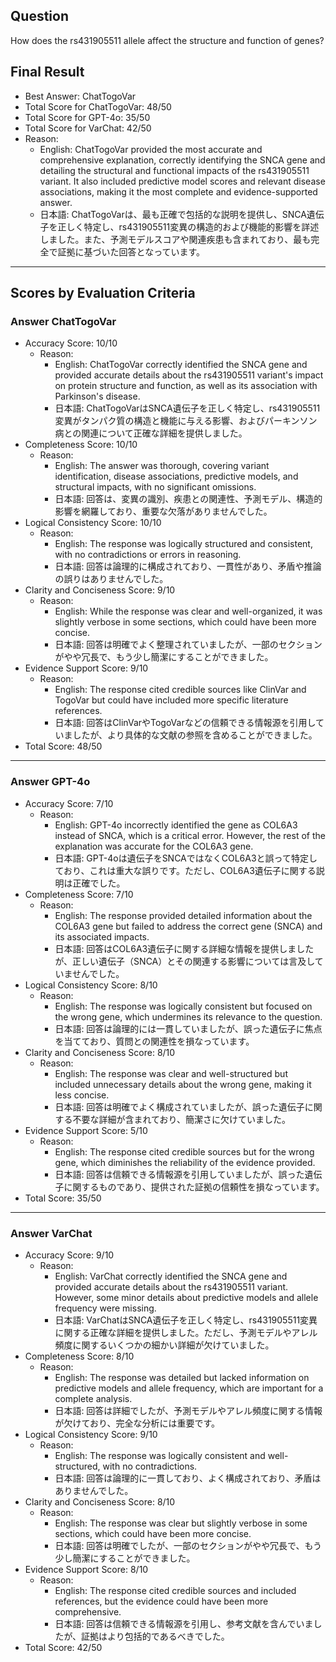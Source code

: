 ## Question

How does the rs431905511 allele affect the structure and function of genes?

## Final Result

- Best Answer: ChatTogoVar
- Total Score for ChatTogoVar: 48/50
- Total Score for GPT-4o: 35/50
- Total Score for VarChat: 42/50
- Reason:
  - English: ChatTogoVar provided the most accurate and comprehensive explanation, correctly identifying the SNCA gene and detailing the structural and functional impacts of the rs431905511 variant. It also included predictive model scores and relevant disease associations, making it the most complete and evidence-supported answer.
  - 日本語: ChatTogoVarは、最も正確で包括的な説明を提供し、SNCA遺伝子を正しく特定し、rs431905511変異の構造的および機能的影響を詳述しました。また、予測モデルスコアや関連疾患も含まれており、最も完全で証拠に基づいた回答となっています。

---

## Scores by Evaluation Criteria

### Answer ChatTogoVar
- Accuracy Score: 10/10
  - Reason: 
    - English: ChatTogoVar correctly identified the SNCA gene and provided accurate details about the rs431905511 variant's impact on protein structure and function, as well as its association with Parkinson's disease.
    - 日本語: ChatTogoVarはSNCA遺伝子を正しく特定し、rs431905511変異がタンパク質の構造と機能に与える影響、およびパーキンソン病との関連について正確な詳細を提供しました。
- Completeness Score: 10/10
  - Reason: 
    - English: The answer was thorough, covering variant identification, disease associations, predictive models, and structural impacts, with no significant omissions.
    - 日本語: 回答は、変異の識別、疾患との関連性、予測モデル、構造的影響を網羅しており、重要な欠落がありませんでした。
- Logical Consistency Score: 10/10
  - Reason: 
    - English: The response was logically structured and consistent, with no contradictions or errors in reasoning.
    - 日本語: 回答は論理的に構成されており、一貫性があり、矛盾や推論の誤りはありませんでした。
- Clarity and Conciseness Score: 9/10
  - Reason: 
    - English: While the response was clear and well-organized, it was slightly verbose in some sections, which could have been more concise.
    - 日本語: 回答は明確でよく整理されていましたが、一部のセクションがやや冗長で、もう少し簡潔にすることができました。
- Evidence Support Score: 9/10
  - Reason: 
    - English: The response cited credible sources like ClinVar and TogoVar but could have included more specific literature references.
    - 日本語: 回答はClinVarやTogoVarなどの信頼できる情報源を引用していましたが、より具体的な文献の参照を含めることができました。
- Total Score: 48/50

---

### Answer GPT-4o
- Accuracy Score: 7/10
  - Reason: 
    - English: GPT-4o incorrectly identified the gene as COL6A3 instead of SNCA, which is a critical error. However, the rest of the explanation was accurate for the COL6A3 gene.
    - 日本語: GPT-4oは遺伝子をSNCAではなくCOL6A3と誤って特定しており、これは重大な誤りです。ただし、COL6A3遺伝子に関する説明は正確でした。
- Completeness Score: 7/10
  - Reason: 
    - English: The response provided detailed information about the COL6A3 gene but failed to address the correct gene (SNCA) and its associated impacts.
    - 日本語: 回答はCOL6A3遺伝子に関する詳細な情報を提供しましたが、正しい遺伝子（SNCA）とその関連する影響については言及していませんでした。
- Logical Consistency Score: 8/10
  - Reason: 
    - English: The response was logically consistent but focused on the wrong gene, which undermines its relevance to the question.
    - 日本語: 回答は論理的には一貫していましたが、誤った遺伝子に焦点を当てており、質問との関連性を損なっています。
- Clarity and Conciseness Score: 8/10
  - Reason: 
    - English: The response was clear and well-structured but included unnecessary details about the wrong gene, making it less concise.
    - 日本語: 回答は明確でよく構成されていましたが、誤った遺伝子に関する不要な詳細が含まれており、簡潔さに欠けていました。
- Evidence Support Score: 5/10
  - Reason: 
    - English: The response cited credible sources but for the wrong gene, which diminishes the reliability of the evidence provided.
    - 日本語: 回答は信頼できる情報源を引用していましたが、誤った遺伝子に関するものであり、提供された証拠の信頼性を損なっています。
- Total Score: 35/50

---

### Answer VarChat
- Accuracy Score: 9/10
  - Reason: 
    - English: VarChat correctly identified the SNCA gene and provided accurate details about the rs431905511 variant. However, some minor details about predictive models and allele frequency were missing.
    - 日本語: VarChatはSNCA遺伝子を正しく特定し、rs431905511変異に関する正確な詳細を提供しました。ただし、予測モデルやアレル頻度に関するいくつかの細かい詳細が欠けていました。
- Completeness Score: 8/10
  - Reason: 
    - English: The response was detailed but lacked information on predictive models and allele frequency, which are important for a complete analysis.
    - 日本語: 回答は詳細でしたが、予測モデルやアレル頻度に関する情報が欠けており、完全な分析には重要です。
- Logical Consistency Score: 9/10
  - Reason: 
    - English: The response was logically consistent and well-structured, with no contradictions.
    - 日本語: 回答は論理的に一貫しており、よく構成されており、矛盾はありませんでした。
- Clarity and Conciseness Score: 8/10
  - Reason: 
    - English: The response was clear but slightly verbose in some sections, which could have been more concise.
    - 日本語: 回答は明確でしたが、一部のセクションがやや冗長で、もう少し簡潔にすることができました。
- Evidence Support Score: 8/10
  - Reason: 
    - English: The response cited credible sources and included references, but the evidence could have been more comprehensive.
    - 日本語: 回答は信頼できる情報源を引用し、参考文献を含んでいましたが、証拠はより包括的であるべきでした。
- Total Score: 42/50